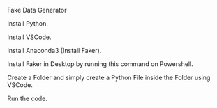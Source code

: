 Fake Data Generator

Install Python.

Install VSCode.

Install Anaconda3 (Install Faker).

Install Faker in Desktop by running this command <pip3 install Faker> on Powershell.

Create a Folder and simply create a Python File inside the Folder using VSCode.

Run the code.
